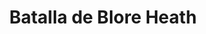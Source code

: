 ﻿---
title: "Batalla de Blore Heath"
permalink: periodes_815.html
layout: periode
dataInici: 1459-09-23
sidebar: periodes
pares:
  - 590:
    title: "Guerra de las Dos Rosas"
    dataInici: "(1455)"
    dataFi: "(1485)"

fills:
jocsPrincipals:
jocsEscenaris:
jocsEpoca:
  - title: "Blood & Roses"
    bggId: 132019
    escenari: "Blore Heath"
    dataInici: 
    dataFi: 

  - title: "Table Battles: Wars of the Roses"
    bggId: 239769
    escenari: "Blore Heath"
    dataInici: 
    dataFi: 

jocsEpocaEscenaris:
---
